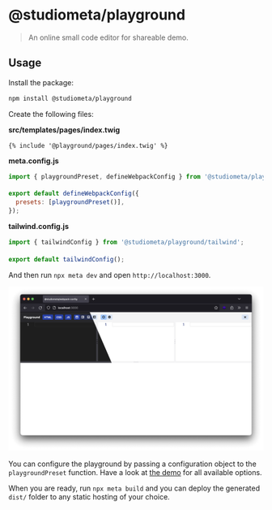 # @studiometa/playground

> An online small code editor for shareable demo.

## Usage

Install the package:

```sh
npm install @studiometa/playground
```

Create the following files:

**src/templates/pages/index.twig**

```twig
{% include '@playground/pages/index.twig' %}
```

**meta.config.js**

```js
import { playgroundPreset, defineWebpackConfig } from '@studiometa/playground/preset';

export default defineWebpackConfig({
  presets: [playgroundPreset()],
});
```

**tailwind.config.js**

```js
import { tailwindConfig } from '@studiometa/playground/tailwind';

export default tailwindConfig();
```

And then run `npx meta dev` and open `http://localhost:3000`.

![Screenshot of the playground](https://raw.githubusercontent.com/studiometa/playground/main/static/screenshot.png)

You can configure the playground by passing a configuration object to the `playgroundPreset` function. Have a look at [the demo](https://github.com/studiometa/playground/blob/main/packages/demo/meta.config.js) for all available options.

When you are ready, run `npx meta build` and you can deploy the generated `dist/` folder to any static hosting of your choice.
